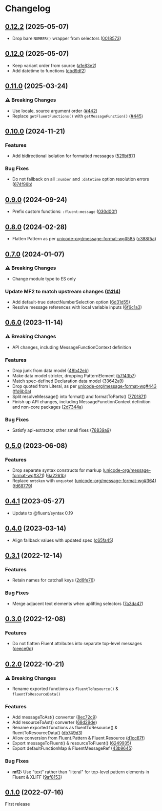 # Changelog

## [0.12.2](https://github.com/messageformat/messageformat/compare/@messageformat/fluent@0.12.1...@messageformat/fluent@0.12.2) (2025-05-07)

* Drop bare `NUMBER()` wrapper from selectors ([0018573](https://github.com/messageformat/messageformat/commit/001857360d4e6db20dec3254c102a59d2484f318))

## [0.12.0](https://github.com/messageformat/messageformat/compare/@messageformat/fluent@0.11.0...@messageformat/fluent@0.12.0) (2025-05-07)

* Keep variant order from source ([a1e83e2](https://github.com/messageformat/messageformat/commit/a1e83e2d67c95efae6a84f863821cc70e648fd9a))
* Add datetime to functions ([cbd9df2](https://github.com/messageformat/messageformat/commit/cbd9df2966d9bd90749a6242f15e5bbdbc1f33bc))

## [0.11.0](https://github.com/messageformat/messageformat/compare/@messageformat/fluent@0.10.0...@messageformat/fluent@0.11.0) (2025-03-24)

### ⚠ Breaking Changes

* Use locale, source argument order ([#442](https://github.com/messageformat/messageformat/pull/442))
* Replace `getFluentFunctions()` with `getMessageFunction()` ([#445](https://github.com/messageformat/messageformat/pull/445))

## [0.10.0](https://github.com/messageformat/messageformat/compare/@messageformat/fluent@0.9.0...@messageformat/fluent@0.10.0) (2024-11-21)

### Features

* Add bidirectional isolation for formatted messages ([529bf87](https://github.com/messageformat/messageformat/commit/529bf879ff99b77766693d9e0a059d37df30250b))

### Bug Fixes

* Do not fallback on all `:number` and `:datetime` option resolution errors ([674f96b](https://github.com/messageformat/messageformat/commit/674f96b3ebed1ea3f645c302db878a74652ab2c0))

## [0.9.0](https://github.com/messageformat/messageformat/compare/@messageformat/fluent@0.8.0...@messageformat/fluent@0.9.0) (2024-09-24)

* Prefix custom functions: `:fluent:message` ([030d00f](https://github.com/messageformat/messageformat/commit/030d00f5450632184913c098342169ed50ef4a77))

## [0.8.0](https://github.com/messageformat/messageformat/compare/@messageformat/fluent@0.7.0...@messageformat/fluent@0.8.0) (2024-02-28)

* Flatten Pattern as per [unicode-org/message-format-wg#585](https://github.com/unicode-org/message-format-wg/issues/585) ([c388f5a](https://github.com/messageformat/messageformat/commit/c388f5a42b74c1e53d1ffaf1c2b3455a025e1c19))

## [0.7.0](https://github.com/messageformat/messageformat/compare/@messageformat/fluent@0.6.0...@messageformat/fluent@0.7.0) (2024-01-07)

### ⚠ Breaking Changes

* Change module type to ES only

### Update MF2 to match upstream changes ([#414](https://github.com/messageformat/messageformat/pull/414))

* Add default-true detectNumberSelection option ([6d31d55](https://github.com/messageformat/messageformat/commit/6d31d55fec5dfc51e553629eb75f305a09b0cd76))
* Resolve message references with local variable inputs ([6f6c1a3](https://github.com/messageformat/messageformat/commit/6f6c1a30458ecc385058cf14c5bfbfadee0a1583))

## [0.6.0](https://github.com/messageformat/messageformat/compare/@messageformat/fluent@0.5.0...@messageformat/fluent@0.6.0) (2023-11-14)

### ⚠ Breaking Changes

* API changes, including MessageFunctionContext definition

### Features

* Drop junk from data model ([48b42eb](https://github.com/messageformat/messageformat/commit/48b42eb1b3ba58ad47f94ac4e4454bebe73880f6))
* Make data model stricter, dropping PatternElement ([b7f43b7](https://github.com/messageformat/messageformat/commit/b7f43b76a356848cd7eabe95f972bbb2fa4822a9))
* Match spec-defined Declaration data model ([33642a9](https://github.com/messageformat/messageformat/commit/33642a900e867239c06e5b464e647b9addcce9fe))
* Drop quoted from Literal, as per [unicode-org/message-format-wg#443](https://github.com/unicode-org/message-format-wg/issues/443) ([ffd6b0a](https://github.com/messageformat/messageformat/commit/ffd6b0a507e4f7374a0444beee3faa297ce51c4b))
* Split resolveMessage() into format() and formatToParts() ([7701871](https://github.com/messageformat/messageformat/commit/770187150e6b7dbf0645b1e56fc13fda00f81ce6))
* Finish up API changes, including MessageFunctionContext definition and non-core packages ([2d7344a](https://github.com/messageformat/messageformat/commit/2d7344a3da762b98e924437c879301855471c0d1))

### Bug Fixes

* Satisfy api-extractor, other small fixes ([78839a9](https://github.com/messageformat/messageformat/commit/78839a9d4373b5bbb853e665c3914aa796cfc145))

## [0.5.0](https://github.com/messageformat/messageformat/compare/@messageformat/fluent@0.4.1...@messageformat/fluent@0.5.0) (2023-06-08)

### Features

* Drop separate syntax constructs for markup ([unicode-org/message-format-wg#371](https://github.com/unicode-org/message-format-wg/issues/371)) ([6a2261b](https://github.com/messageformat/messageformat/commit/6a2261b237bd63ae9ffab3114568ea592e6e0045))
* Replace `nmtoken` with `unquoted` ([unicode-org/message-format-wg#364](https://github.com/unicode-org/message-format-wg/issues/364)) ([fd68779](https://github.com/messageformat/messageformat/commit/fd68779a22c2653a3d5fc86c4399bbb76bbc8bb0))

## [0.4.1](https://github.com/messageformat/messageformat/compare/@messageformat/fluent@0.4.0...@messageformat/fluent@0.4.1) (2023-05-27)

* Update to @fluent/syntax 0.19

## [0.4.0](https://github.com/messageformat/messageformat/compare/@messageformat/fluent@0.3.1...@messageformat/fluent@0.4.0) (2023-03-14)

* Align fallback values with updated spec ([c65fa45](https://github.com/messageformat/messageformat/commit/c65fa454ced3437482f96cf2e88e19364d95fe78))

## [0.3.1](https://github.com/messageformat/messageformat/compare/@messageformat/fluent@0.3.0...@messageformat/fluent@0.3.1) (2022-12-14)

### Features

* Retain names for catchall keys ([2d6fe76](https://github.com/messageformat/messageformat/commit/2d6fe767d11820456be997de7067470ab86fd9f1))

### Bug Fixes

* Merge adjacent text elements when uplifting selectors ([7a3da47](https://github.com/messageformat/messageformat/commit/7a3da47891d0d4a0478d516c1c427a902d0fbf16))

## [0.3.0](https://github.com/messageformat/messageformat/compare/@messageformat/fluent@0.2.0...@messageformat/fluent@0.3.0) (2022-12-08)

### Features

* Do not flatten Fluent attributes into separate top-level messages ([ceece0d](https://github.com/messageformat/messageformat/commit/ceece0da929d6746169749326ce1ccd5f2c1bd62))

## [0.2.0](https://github.com/messageformat/messageformat/compare/@messageformat/fluent@0.1.0...@messageformat/fluent@0.2.0) (2022-10-21)

### ⚠ Breaking Changes

* Rename exported functions as `fluentToResource()` & `fluentToResourceData()`

### Features

* Add messageToAst() converter ([8ec72c9](https://github.com/messageformat/messageformat/commit/8ec72c9a6907561b146b017c7e18e5aaf625c1a2))
* Add resourceToAst() converter ([68d29de](https://github.com/messageformat/messageformat/commit/68d29de095d2cc0b3d64dc6cef05910d69068953))
* Rename exported functions as fluentToResource() & fluentToResourceData() ([db749d3](https://github.com/messageformat/messageformat/commit/db749d30275fe1f8b447a319cc9a32b8a928a327))
* Allow conversion from Fluent.Pattern & Fluent.Resource ([d1cc87f](https://github.com/messageformat/messageformat/commit/d1cc87f0fa04c604c4b7a802197085ad287a5afc))
* Export messageToFluent() & resourceToFluent() ([6249935](https://github.com/messageformat/messageformat/commit/6249935744ae23c783996fa94a05cb37142d8c3f))
* Export defaultFunctionMap & FluentMessageRef ([43b9645](https://github.com/messageformat/messageformat/commit/43b96452d3bdafa8bb18c890fe4a0bc9bd547c6b))

### Bug Fixes

* **mf2:** Use "text" rather than "literal" for top-level pattern elements in Fluent & XLIFF ([9af8153](https://github.com/messageformat/messageformat/commit/9af81533bd37a67c4205e6455da34f0f3cdd2860))

## [0.1.0](https://github.com/messageformat/messageformat/tree/@messageformat/fluent@0.1.0) (2022-07-16)

First release
